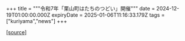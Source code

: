 +++
title = """令和7年「栗山町はたちのつどい」開催"""
date = 2024-12-19T01:00:00.000Z
expiryDate = 2025-01-06T11:16:33.179Z
tags = ["kuriyama","news"]
+++


[[source]](https://www.town.kuriyama.hokkaido.jp/soshiki/55/29782.html)
